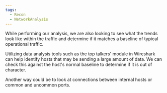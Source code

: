```yaml
---
tags:
  - Recon
  - NetworkAnalysis
---
```

While performing our analysis, we are also looking to see what the trends look like within the traffic and determine if it matches a baseline of typical operational traffic.

Utilizing data analysis tools such as the top talkers' module in Wireshark can help identify hosts that may be sending a large amount of data. We can check this against the host's normal baseline to determine if it is out of character.

Another way could be to look at connections between internal hosts or common and uncommon ports.